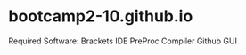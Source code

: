 bootcamp2-10.github.io
======================

Required Software:
Brackets IDE
PreProc Compiler
Github GUI
